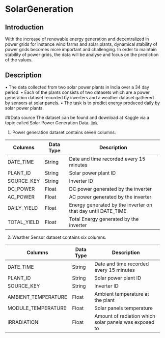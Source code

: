 # SolarGeneration

## Introduction
With the increase of renewable energy generation and decentralized in power grids for instance wind farms and solar plants, dynamical stability of power grids becomes more important and challenging. In order to maintain stability of power grids, the data will be analyse and focus on the prediction of the values.

## Description
• The data collected from two solar power plants in India over a 34 day period.
• Each of the plants consists of two datasets which are a power generation dataset recorded by inverters and a weather dataset gathered by sensors at solar panels.
• The task is to predict energy produced daily by solar power plants.

##Data source
The dataset can be found and download at Kaggle via a topic called Solar Power Generation Data. [link](https://www.kaggle.com/anikannal/solar-power-generation-data)

1. Power generation dataset contains seven columns.

| Columns     | Data Type | Description |
| ----------- | --------- | ----------- |
| DATE_TIME   | String    | Date and time recorded every 15 minutes |
| PLANT_ID    | String    | Solar power plant ID |
| SOURCE_KEY  | String    | Inverter ID |
| DC_POWER    | Float     | DC power generated by the inverter |
| AC_POWER    | Float     | AC power generated by the inverter |
| DAILY_YIELD | Float     | Energy generated by the inverter on that day until DATE_TIME |
| TOTAL_YIELD | Float     | Total Energy generated by the inverter |

2. Weather Sensor dataset contains six columns.

| Columns             | Data Type | Description |
| ------------------- | --------- | ----------- |
| DATE_TIME           | String    | Date and time recorded every 15 minutes |
| PLANT_ID            | String    | Solar power plant ID |
| SOURCE_KEY          | String    | Inverter ID |
| AMBIENT_TEMPERATURE | Float     | Ambient temperature at the plant |
| MODULE_TEMPERATURE  | Float     | Solar panels temperature |
| IRRADIATION         | Float     | Amount of radiation which solar panels was exposed to |


